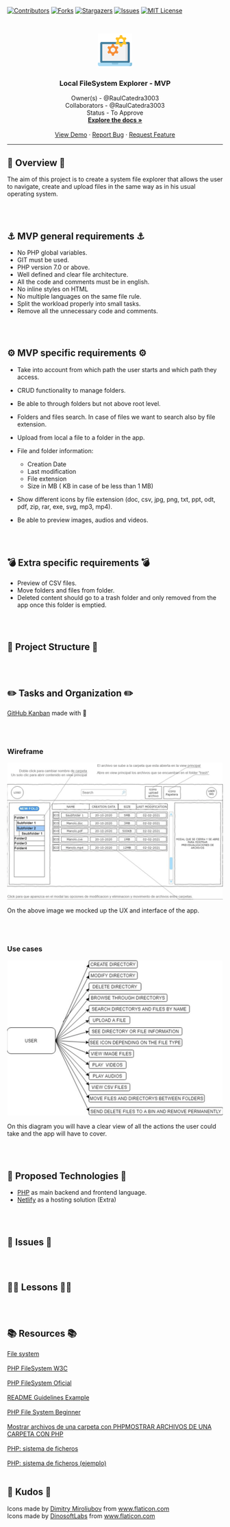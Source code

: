 [![Contributors][contributors-shield]][contributors-url]
[![Forks][forks-shield]][forks-url]
[![Stargazers][stars-shield]][stars-url]
[![Issues][issues-shield]][issues-url]
[![MIT License][license-shield]][license-url]

<br />
<p align="center">
  <a href="https://github.com/RaulCatedra3003/Local-FileSystem-explorer">
    <img src="images/data-management.svg" alt="Logo" width="80" height="80">
  </a>

  <h3 align="center"> Local FileSystem Explorer - MVP </h3>

  <p align="center">
    Owner(s) - @RaulCatedra3003 <br>
    Collaborators - @RaulCatedra3003 <br>
    Status - To Approve
    <br />
    <a href="https://github.com/RaulCatedra3003/Local-FileSystem-explorer"><strong>Explore the docs »</strong></a>
    <br />
    <br />
    <a href="https://github.com/RaulCatedra3003/Local-FileSystem-explorer">View Demo</a>
    ·
    <a href="https://github.com/RaulCatedra3003/Local-FileSystem-explorer/issues">Report Bug</a>
    ·
    <a href="https://github.com/RaulCatedra3003/Local-FileSystem-explorer/issues">Request Feature</a>
  </p>
</p>

<hr></hr>

## 🔮 Overview 🔮
The aim of this project is to create a system file explorer that allows the user to navigate, create and upload files in the same way as in his usual operating system. 

<br></br>

## ⚓ MVP general requirements ⚓
- No PHP global variables.
- GIT must be used.
- PHP version 7.0 or above.
- Well defined and clear file architecture.
- All the code and comments must be in english. 
- No inline styles on HTML
- No multiple languages on the same file rule.
- Split the workload properly into small tasks.
- Remove all the unnecessary code and comments.

<br></br>

## ⚙️ MVP specific requirements ⚙️
- Take into account from which path the user starts and which path they access.
- CRUD functionality to manage folders.
- Be able to through folders but not above root level.
- Folders and files search. In case of files we want to search also by file extension.
- Upload from local a file to a folder in the app.
- File and folder information:
    - Creation Date
    - Last modification
    - File extension
    - Size in MB ( KB in case of be less than 1 MB)

- Show different icons by file extension (doc, csv, jpg, png, txt, ppt, odt, pdf, zip, rar, exe, svg, mp3, mp4).
- Be able to preview images, audios and videos.

<br></br>

## 💣 Extra specific requirements 💣
- Preview of CSV files.
- Move folders and files from folder.
- Deleted content should go to a trash folder and only removed from the app once this folder is emptied.

<br></br>

## 🧬 Project Structure 🧬

<br></br>

## ✏️ Tasks and Organization ✏️

[GitHub Kanban](https://github.com/RaulCatedra3003/Local-FileSystem-explorer/projects/1) made with 💚

<br></br>

### Wireframe

<img src="./images/wireframe.png">

On the above image we mocked up the UX and interface of the app.

<br></br>

### Use cases

<img src="./images/user-use-case.png">

On this diagram you will have a clear view of all the actions the user could take and the app will have to cover.

<br></br>

## 🤖 Proposed Technologies 🤖

- [PHP](https://www.php.net/docs.php) as main backend and frontend language.
- [Netlify](https://www.netlify.com/) as a hosting solution (Extra)

<br></br>

## 💨 Issues 💨

<br></br>

## 👩‍🏫 Lessons 🧑‍🏫

<br></br>

## 📚 Resources 📚

[File system](https://es.wikipedia.org/wiki/Administrador_de_archivos) <br></br>
[PHP FileSystem W3C](https://www.w3schools.com/php/php_ref_filesystem.asp) <br></br>
[PHP FileSystem Oficial](https://www.php.net/manual/es/book.filesystem.php) <br></br>
[README Guidelines Example](https://gist.github.com/PurpleBooth/109311bb0361f32d87a2) <br></br>
[PHP File System Beginner](https://www.youtube.com/watch?v=gjev53a3PDw&list=PLyKBLKYqadGkqb70sP212RBP5Pqao7vgq) <br></br>
[Mostrar archivos de una carpeta con PHPMOSTRAR ARCHIVOS DE UNA CARPETA CON PHP](https://programandoointentandolo.com/2013/09/mostrar-archivos-de-una-carpeta-con-php.html#:~:text=Para%20poder%20mostrar%20el%20contenido,se%20puede%20usar%20como%20iterador) <br></br>
[PHP: sistema de ficheros](https://www.youtube.com/watch?v=kGcc5VjkgMs&ab_channel=iDESWEBUA) <br></br>
[PHP: sistema de ficheros (ejemplo)](https://www.youtube.com/watch?v=H6ee9m5Y9P0) <br></br>


## 🎉 Kudos 🎉
<div>Icons made by <a href="https://www.flaticon.com/authors/dimitry-miroliubov" title="Dimitry Miroliubov">Dimitry Miroliubov</a> from <a href="https://www.flaticon.com/" title="Flaticon">www.flaticon.com</a></div>

<div>Icons made by <a href="https://www.flaticon.com/authors/dinosoftlabs" title="DinosoftLabs">DinosoftLabs</a> from <a href="https://www.flaticon.com/" title="Flaticon">www.flaticon.com</a></div>


<br></br>

<!-- MARKDOWN LINKS & IMAGES -->
<!-- https://www.markdownguide.org/basic-syntax/#reference-style-links -->
[contributors-shield]: https://img.shields.io/github/contributors/RaulCatedra3003/Local-FileSystem-explorer.svg?style=flat-square
[contributors-url]: https://github.com/RaulCatedra3003/Local-FileSystem-explorer/graphs/contributors
[forks-shield]: https://img.shields.io/github/forks/RaulCatedra3003/Local-FileSystem-explorer.svg?style=flat-square
[forks-url]: https://github.com/RaulCatedra3003/Local-FileSystem-explorer/network/members
[stars-shield]: https://img.shields.io/github/stars/RaulCatedra3003/Local-FileSystem-explorer.svg?style=flat-square
[stars-url]: https://github.com/RaulCatedra3003/Local-FileSystem-explorer/stargazers
[issues-shield]: https://img.shields.io/github/issues/RaulCatedra3003/Local-FileSystem-explorer.svg?style=flat-square
[issues-url]: https://github.com/RaulCatedra3003/Local-FileSystem-explorer/issues
[license-shield]: https://img.shields.io/github/license/RaulCatedra3003/Local-FileSystem-explorer.svg?style=flat-square
[license-url]: https://github.com/RaulCatedra3003/Local-FileSystem-explorer/blob/master/LICENSE.txt
[linkedin-shield]: https://img.shields.io/badge/-LinkedIn-black.svg?style=flat-square&logo=linkedin&colorB=555
